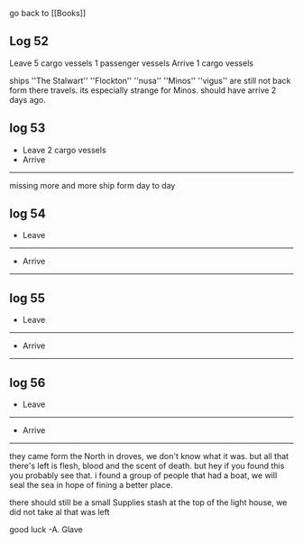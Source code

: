 go back to [[Books]]

## Log 52

Leave
	5 cargo vessels
	1 passenger vessels
Arrive
	1 cargo vessels

ships ''The Stalwart'' ''Flockton'' ''nusa'' ''Minos'' ''vigus'' are still not back form there travels. its  especially strange for Minos. should have arrive 2 days ago.

## log 53 

- Leave
2 cargo vessels
- Arrive
---

missing more and more ship form day to day 

## log 54

- Leave
----

- Arrive
- ----
## log 55
- Leave
----

- Arrive
 ----
## log 56

- Leave
----

- Arrive
 ----

they came form the North in droves, we don't know what it was. but all that there's left is flesh, blood and the scent of death. but hey if you found this you probably see that.
i found a group of people that had a boat, we will seal the sea in hope of fining a better place.

there should still be a small Supplies stash at the top of the light house, we did not take al that was left 

good luck
	-A. Glave 

